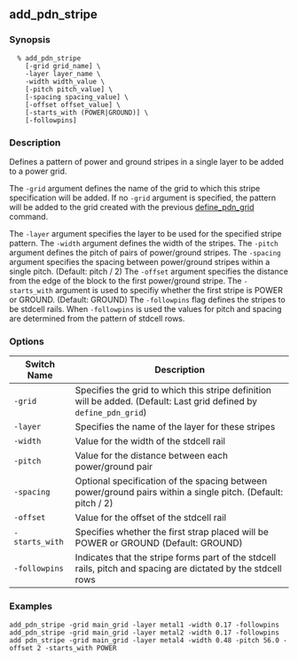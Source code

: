 ## add_pdn_stripe

### Synopsis
```
  % add_pdn_stripe
    [-grid grid_name] \
    -layer layer_name \
    -width width_value \
    [-pitch pitch_value] \
    [-spacing spacing_value] \
    [-offset offset_value] \
    [-starts_with (POWER|GROUND)] \
    [-followpins]
```

### Description

Defines a pattern of power and ground stripes in a single layer to be added to a power grid.

The `-grid` argument defines the name of the grid to which this stripe specification will be added. If no `-grid` argument is specified, the pattern will be added to the grid created with the previous [define_pdn_grid](define_pdn_grid.md) command.

The `-layer` argument specifies the layer to be used for the specified stripe pattern.
The `-width` argument defines the width of the stripes.
The `-pitch` argument defines the pitch of pairs of power/ground stripes.
The `-spacing` argument specifies the spacing between power/ground stripes within a single pitch. (Default: pitch / 2)
The `-offset` argument specifies the distance from the edge of the block to the first power/ground stripe.
The `-starts_with` argument is used to specifiy whether the first stripe is POWER or GROUND. (Default: GROUND)
The `-followpins` flag defines the stripes to be stdcell rails. When `-followpins` is used the values for pitch and spacing are determined from the pattern of stdcell rows.


### Options

| Switch Name | Description |
| ----- | ----- |
| `-grid` | Specifies the grid to which this stripe definition will be added. (Default: Last grid defined by `define_pdn_grid`) |
| `-layer` | Specifies the name of the layer for these stripes |
| `-width` | Value for the width of the stdcell rail |
| `-pitch` | Value for the distance between each power/ground pair |
| `-spacing` | Optional specification of the spacing between power/ground pairs within a single pitch. (Default: pitch / 2) |
| `-offset` | Value for the offset of the stdcell rail |
| `-starts_with` | Specifies whether the first strap placed will be POWER or GROUND (Default: GROUND) |
| `-followpins` | Indicates that the stripe forms part of the stdcell rails, pitch and spacing are dictated by the stdcell rows |

### Examples
```
add_pdn_stripe -grid main_grid -layer metal1 -width 0.17 -followpins
add_pdn_stripe -grid main_grid -layer metal2 -width 0.17 -followpins
add pdn_stripe -grid main_grid -layer metal4 -width 0.48 -pitch 56.0 -offset 2 -starts_with POWER
```

